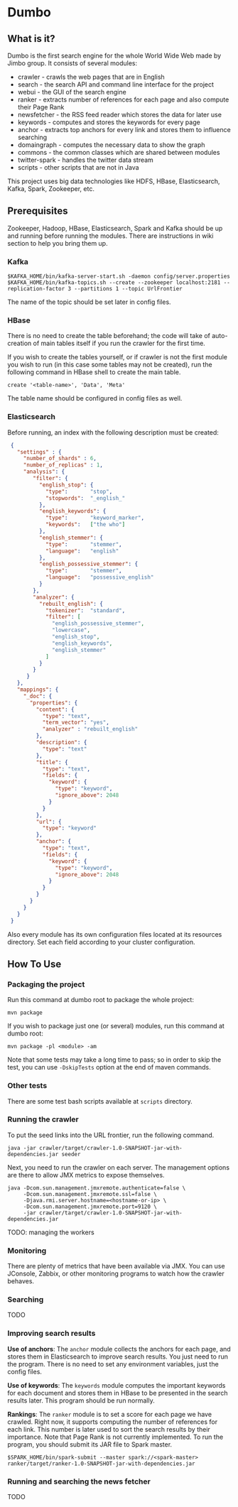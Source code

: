 # Dumbo

## What is it?
Dumbo is the first search engine for the whole World Wide Web made by Jimbo group. It consists of several modules:

* crawler - crawls the web pages that are in English
* search - the search API and command line interface for the project
* webui - the GUI of the search engine
* ranker - extracts number of references for each page and also compute their Page Rank
* newsfetcher - the RSS feed reader which stores the data for later use
* keywords - computes and stores the keywords for every page
* anchor - extracts top anchors for every link and stores them to influence searching
* domaingraph - computes the necessary data to show the graph
* commons - the common classes which are shared between modules
* twitter-spark - handles the twitter data stream
* scripts - other scripts that are not in Java

This project uses big data technologies like HDFS, HBase, Elasticsearch, Kafka, Spark, Zookeeper, etc.

## Prerequisites
Zookeeper, Hadoop, HBase, Elasticsearch, Spark and Kafka should be up and running before running the modules. There
are instructions in wiki section to help you bring them up.
### Kafka
```$xslt
$KAFKA_HOME/bin/kafka-server-start.sh -daemon config/server.properties
$KAFKA_HOME/bin/kafka-topics.sh --create --zookeeper localhost:2181 --replication-factor 3 --partitions 1 --topic UrlFrontier
```
The name of the topic should be set later in config files.
### HBase
There is no need to create the table beforehand; the code will take of auto-creation of main tables itself if you run
the crawler for the first time.

If you wish to create the tables yourself, or if crawler is not the first module you wish to run (in this case some
tables may not be created), run the following command in HBase shell to create the main table.
```$xslt
create '<table-name>', 'Data', 'Meta'
```
The table name should be configured in config files as well.
### Elasticsearch
Before running, an index with the following description must be created: 
```json
 {
   "settings" : {
     "number_of_shards" : 6,
     "number_of_replicas" : 1,
     "analysis": {
        "filter": {
          "english_stop": {
            "type":       "stop",
            "stopwords":  "_english_" 
          },
          "english_keywords": {
            "type":       "keyword_marker",
            "keywords":   ["the who"] 
          },
          "english_stemmer": {
            "type":       "stemmer",
            "language":   "english"
          },
          "english_possessive_stemmer": {
            "type":       "stemmer",
            "language":   "possessive_english"
          }
        },
        "analyzer": {
          "rebuilt_english": {
            "tokenizer":  "standard",
            "filter": [
              "english_possessive_stemmer",
              "lowercase",
              "english_stop",
              "english_keywords",
              "english_stemmer"
            ]
          }
        }
      }  
   },
   "mappings": {
     "_doc": {
       "properties": {
         "content": {
           "type": "text",
           "term_vector": "yes",
           "analyzer" : "rebuilt_english"
         },
         "description": {
           "type": "text"
         },
         "title": {
           "type": "text",
           "fields": {
             "keyword": {
               "type": "keyword",
               "ignore_above": 2048
             }
           }
         },
         "url": {
           "type": "keyword"
         },
         "anchor": {
           "type": "text",
           "fields": {
             "keyword": {
               "type": "keyword",
               "ignore_above": 2048
             }
           }
         }
       }
     }
   }
 }
```

Also every module has its own configuration files located at its resources directory. Set each field according to
your cluster configuration. 

## How To Use
### Packaging the project
Run this command at dumbo root to package the whole project:
```$xslt
mvn package
```
If you wish to package just one (or several) modules, run this command at dumbo root:
```$xslt
mvn package -pl <module> -am
```
Note that some tests may take a long time to pass; so in order to skip the test, you can use `-DskipTests` option
at the end of maven commands.

### Other tests
There are some test bash scripts available at `scripts` directory.

### Running the crawler
To put the seed links into the URL frontier, run the following command.
```$xslt
java -jar crawler/target/crawler-1.0-SNAPSHOT-jar-with-dependencies.jar seeder
```
Next, you need to run the crawler on each server. The management options are there to allow JMX metrics to expose 
themselves.
```$xslt
java -Dcom.sun.management.jmxremote.authenticate=false \
     -Dcom.sun.management.jmxremote.ssl=false \
     -Djava.rmi.server.hostname=<hostname-or-ip> \
     -Dcom.sun.management.jmxremote.port=9120 \
     -jar crawler/target/crawler-1.0-SNAPSHOT-jar-with-dependencies.jar
``` 
TODO: managing the workers

### Monitoring
There are plenty of metrics that have been available via JMX. You can use JConsole, Zabbix, or other monitoring 
programs to watch how the crawler behaves.

### Searching
TODO

### Improving search results
**Use of anchors**: 
The `anchor` module collects the anchors for each page, and stores them in Elasticsearch to improve search results. You
just need to run the program. There is no need to set any environment variables, just the config files.

**Use of keywords**:
The `keywords` module computes the important keywords for each document and stores them in HBase to be presented in the
search results later. This program should be run normally.

**Rankings**:
The `ranker` module is to set a score for each page we have crawled. Right now, it supports computing the number of 
references for each link. This number is later used to sort the search results by their importance. Note that Page
Rank is not currently implemented. To run the program, you should submit its JAR file to Spark master.
```
$SPARK_HOME/bin/spark-submit --master spark://<spark-master> ranker/target/ranker-1.0-SNAPSHOT-jar-with-dependencies.jar
```

### Running and searching the news fetcher
TODO
